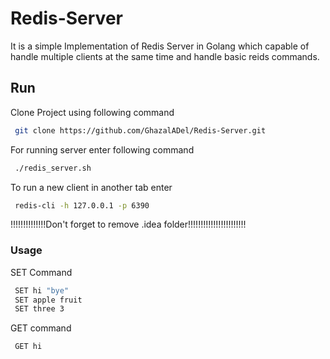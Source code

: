 # Redis-Server
It is a simple Implementation of Redis Server in Golang which capable
of handle multiple clients at the same time and handle basic
reids commands.

## Run 
Clone Project using following command
```bash
 git clone https://github.com/GhazalADel/Redis-Server.git
```
For running server enter following command
```bash
 ./redis_server.sh
```
To run a new client in another tab enter
```bash
 redis-cli -h 127.0.0.1 -p 6390
```

!!!!!!!!!!!!!!Don't forget to remove .idea folder!!!!!!!!!!!!!!!!!!!!!!!

### Usage

SET Command
```bash
 SET hi "bye"
 SET apple fruit
 SET three 3
```
GET command
```bash
 GET hi
```